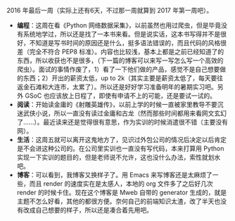 
2016 年最后一周（实际上还有6天，不过那一周就算到 2017 年第一周吧）。

- **编程**：这周在看《Python 网络数据采集》，以前虽然也用过爬虫，但是毕竟没有系统地学过，所以还是找了一本书来看。但是说实话，这本书写得并不是很好，不知道是写书时间的原因还是什么，挺多语法错误的，而且代码的风格很差（完全不符合 PEP8 标准）。内容也比较浅，基本上都是之前已经知道了的东西，所以收获也不是很多，（下一篇的博客可以来写一写怎么写一个高效的爬虫）。面试的事情作废了，1）看了一下他们做的产品，感觉不是自己想要做的东西；2）开出的薪资太低，up to 2k（其实主要是薪资太低了，每天要往返金石滩和大连市，太累了）。所以还是好好学习准备明年的暑期实习吧。另外 GSoC 也应该放上日程了，即使有申请不上的可能，还是要试一试的。
- **阅读**：开始读金庸的《射雕英雄传》，以前上学的时候一直被家里教导不要沉迷武侠小说，所以一直没有读过金庸和古龙（然而那些时间都用来看网文玄幻了……）。最近读来还是觉得很有意思，作为实训的时候消遣很不错（主要没有网）。
- **生活**：这周五就可以离开这鬼地方了，见识过外包公司的情况后决定以后肯定是不会进这种公司的。在公司里实训也一直没有写代码，本来打算用 Python 实现一下实训的题目的，但是老师说不允许，这也没什么办法，索性就划水吧。
- **博客**：可以看到，我博客又换样子了。用 Emacs 来写博客还是太麻烦了一些，而且 render 的速度实在是太感人，本地的 org 文件多了之后好几次 render 的时候卡住。现在这个博客是 Mweb 自带的 generator 生成的，就是主题不怎么好看，其他的都很方便。奈何自己的前端知识太渣，改了半天也没有改成自己想要的样子，所以还是凑合着先用吧。